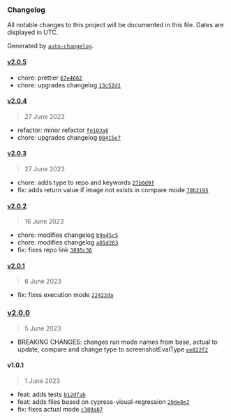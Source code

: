 ### Changelog

All notable changes to this project will be documented in this file. Dates are displayed in UTC.

Generated by [`auto-changelog`](https://github.com/CookPete/auto-changelog).

#### [v2.0.5](https://github.com/giomen/cypress-screenshot-compare/compare/v2.0.4...v2.0.5)

- chore: prettier [`67e4662`](https://github.com/giomen/cypress-screenshot-compare/commit/67e4662161bc7c32b46ee5d18cdf307194464b0d)
- chore: upgrades changelog [`13c52d1`](https://github.com/giomen/cypress-screenshot-compare/commit/13c52d16fada630af5a23fc81388ce3071903f00)

#### [v2.0.4](https://github.com/giomen/cypress-screenshot-compare/compare/v2.0.3...v2.0.4)

> 27 June 2023

- refactor: minor refactor [`fe103a8`](https://github.com/giomen/cypress-screenshot-compare/commit/fe103a88d52b36a725647fffd3e2dcfda219229f)
- chore: upgrades changelog [`08415e7`](https://github.com/giomen/cypress-screenshot-compare/commit/08415e795abdf4adcbeda86a3ee6d0fc857e4ae1)

#### [v2.0.3](https://github.com/giomen/cypress-screenshot-compare/compare/v2.0.2...v2.0.3)

> 27 June 2023

- chore: adds type to repo and keywords [`27b0d9f`](https://github.com/giomen/cypress-screenshot-compare/commit/27b0d9f7afd845f6f3a6a32a33d8564b343cef28)
- fix: adds return value if image not exists in compare mode [`70b2195`](https://github.com/giomen/cypress-screenshot-compare/commit/70b21953cdad8aeab017b2acf0777b0f5380ffae)

#### [v2.0.2](https://github.com/giomen/cypress-screenshot-compare/compare/v2.0.1...v2.0.2)

> 16 June 2023

- chore: modifies changelog [`b9a45c5`](https://github.com/giomen/cypress-screenshot-compare/commit/b9a45c5f63edbac6ccea3dc623f1083370e93c08)
- chore: modifies changelog [`a01d263`](https://github.com/giomen/cypress-screenshot-compare/commit/a01d263783319faf94ab7b6072dcd93ded9d24e5)
- fix: fixes repo link [`3895c36`](https://github.com/giomen/cypress-screenshot-compare/commit/3895c3611091e7cf265a10b97f47ea90774a0249)

#### [v2.0.1](https://github.com/giomen/cypress-screenshot-compare/compare/v2.0.0...v2.0.1)

> 6 June 2023

- fix: fixes execution mode [`22422da`](https://github.com/giomen/cypress-screenshot-compare/commit/22422dae4e2e056b50596ad2cbff8841df87bd17)

### [v2.0.0](https://github.com/giomen/cypress-screenshot-compare/compare/v1.0.1...v2.0.0)

> 5 June 2023

- BREAKING CHANGES: changes run mode names from base, actual to update, compare and change type to screenshotEvalType [`ee822f2`](https://github.com/giomen/cypress-screenshot-compare/commit/ee822f27204b26be2d3a341442ffb29448911e15)

#### v1.0.1

> 1 June 2023

- feat: adds tests [`b12dfab`](https://github.com/giomen/cypress-screenshot-compare/commit/b12dfabe9eb52ac964f17a964d63f28f882e8f63)
- feat: adds files based on cypress-visual-regression [`20de8e2`](https://github.com/giomen/cypress-screenshot-compare/commit/20de8e23ef13b8035994feecd9acd593b8a68f04)
- fix: fixes actual mode [`c389a87`](https://github.com/giomen/cypress-screenshot-compare/commit/c389a8763223d820227d9fced3ba9c7f5653c302)
